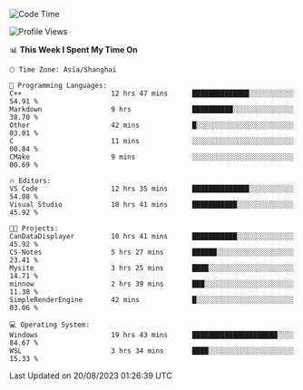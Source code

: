 <!--START_SECTION:waka-->
![Code Time](http://img.shields.io/badge/Code%20Time-1%2C177%20hrs%2030%20mins-blue)

![Profile Views](http://img.shields.io/badge/Profile%20Views-1-blue)

📊 **This Week I Spent My Time On** 

```text
🕑︎ Time Zone: Asia/Shanghai

💬 Programming Languages: 
C++                      12 hrs 47 mins      ██████████████░░░░░░░░░░░   54.91 % 
Markdown                 9 hrs               ██████████░░░░░░░░░░░░░░░   38.70 % 
Other                    42 mins             █░░░░░░░░░░░░░░░░░░░░░░░░   03.01 % 
C                        11 mins             ░░░░░░░░░░░░░░░░░░░░░░░░░   00.84 % 
CMake                    9 mins              ░░░░░░░░░░░░░░░░░░░░░░░░░   00.69 % 

🔥 Editors: 
VS Code                  12 hrs 35 mins      ██████████████░░░░░░░░░░░   54.08 % 
Visual Studio            10 hrs 41 mins      ███████████░░░░░░░░░░░░░░   45.92 % 

🐱‍💻 Projects: 
CanDataDisplayer         10 hrs 41 mins      ███████████░░░░░░░░░░░░░░   45.92 % 
CS-Notes                 5 hrs 27 mins       ██████░░░░░░░░░░░░░░░░░░░   23.41 % 
Mysite                   3 hrs 25 mins       ████░░░░░░░░░░░░░░░░░░░░░   14.71 % 
minnow                   2 hrs 39 mins       ███░░░░░░░░░░░░░░░░░░░░░░   11.38 % 
SimpleRenderEngine       42 mins             █░░░░░░░░░░░░░░░░░░░░░░░░   03.06 % 

💻 Operating System: 
Windows                  19 hrs 43 mins      █████████████████████░░░░   84.67 % 
WSL                      3 hrs 34 mins       ████░░░░░░░░░░░░░░░░░░░░░   15.33 % 
```


 Last Updated on 20/08/2023 01:26:39 UTC
<!--END_SECTION:waka-->